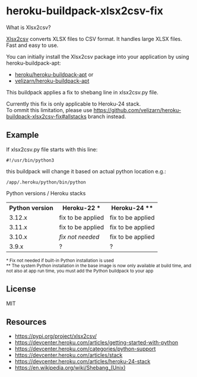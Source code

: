 # heroku-buildpack-xlsx2csv-fix

What is Xlsx2csv?

[Xlsx2csv](http://github.com/dilshod/xlsx2csv) converts XLSX files to CSV format. It handles large XLSX files. Fast and easy to use.

You can initially install the Xlsx2csv package into your application by using heroku-buildpack-apt:
- [heroku/heroku-buildpack-apt](https://github.com/heroku/heroku-buildpack-apt) or
- [velizarn/heroku-buildpack-apt](https://github.com/velizarn/heroku-buildpack-apt)

This buildpack applies a fix to shebang line in xlsx2csv.py file.

Currently this fix is only applicable to Heroku-24 stack.<br />
To ommit this limitation, please use 
https://github.com/velizarn/heroku-buildpack-xlsx2csv-fix#allstacks branch instead.

## Example

If xlsx2csv.py file starts with this line:

```
#!/usr/bin/python3
```

this buildpack will change it based on actual python location e.g.:

```
/app/.heroku/python/bin/python
```

Python versions / Heroku stacks

<table>
  <tr>
    <th>Python version</th>
    <th>Heroku-22 *</th>
    <th>Heroku-24 **</th>
  </tr>
  <tr>
    <td>3.12.x</td>
    <td>fix to be applied</td>
    <td>fix to be applied</td>
  </tr>
  <tr>
    <td>3.11.x</td>
    <td>fix to be applied</td>
    <td>fix to be applied</td>
  </tr>
  <tr>
    <td>3.10.x</td>
    <td><i>fix not needed</i></td>
    <td>fix to be applied</td>
  </tr>
  <tr>
    <td>3.9.x</td>
    <td>?</td>
    <td>?</td>
  </tr>
</table>
<sub>* Fix not needed if built-in Python installation is used<br />
** The system Python installation in the base image is now only available at build time, and not also at app run time, you must add the Python buildpack to your app</sub>

## License

MIT

## Resources

- https://pypi.org/project/xlsx2csv/
- https://devcenter.heroku.com/articles/getting-started-with-python
- https://devcenter.heroku.com/categories/python-support
- https://devcenter.heroku.com/articles/stack
- https://devcenter.heroku.com/articles/heroku-24-stack
- https://en.wikipedia.org/wiki/Shebang_(Unix)
